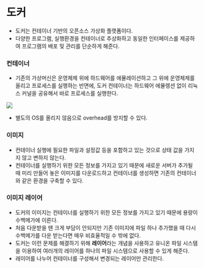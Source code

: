 # 도커

- 도커는 컨테이너 기반의 오픈소스 가상화 플랫폼이다.
- 다양한 프로그램, 실행환경을 컨테이너로 추상화하고 동일한 인터페이스를 제공하여 프로그램의 배포 및 관리를 단순하게 해준다.




### 컨테이너

- 기존의 가상머신은 운영체제 위에 하드웨어를 에뮬레이션하고 그 위에 운영체제를 올리고 프로세스를 실행하는 반면에, 도커 컨테이너는 하드웨어 에뮬렝션 없이 리눅스 커널을 공유해서 바로 프로세스를 실행한다.

![](http://192.168.100.42:12346/uploads/images/gallery/2020-08/scaled-1680-/image-1596706613366.png)

- 별도의 OS를 올리지 않음으로 overhead를 방지할 수 있다.



### 이미지

- 컨테이너 실행에 필요한 파일과 설정값 등을 포함하고 있는 것으로 상태 값을 가지지 않고 변하지 않는다.
- 컨테이너를 실행하기 위한 모든 정보를 가지고 있기 때문에 새로운 서버가 추가될 때 미리 만들어 놓은 이미지를 다운로드하고 컨테이너를 생성하면 기존의 컨테이너와 같은 환경을 구축할 수 있다.



### 이미지 레이어

- 도커의 이미지는 컨테이너를 실행하기 위한 모든 정보를 가지고 있기 때문에 용량이 수백메가에 이른다.
- 처음 다운받을 땐 크게 부담이 안되지만 기존 이미지에 파일 하나 추가했을 때 다시 수백메가를 다운 받는다면 매우 비효율적일 수 밖에 없다.
- 도커는 이런 문제를 해결하기 위해 **레이어**라는 개념을 사용하고 유니온 파일 시스템을 이용하여 여러개의 레이어를 하나의 파일 시스템으로 사용할 수 있게 해준다.
- 레이어를 나누어 컨테이너를 구성해서 변경되는 레이어만 관리한다.